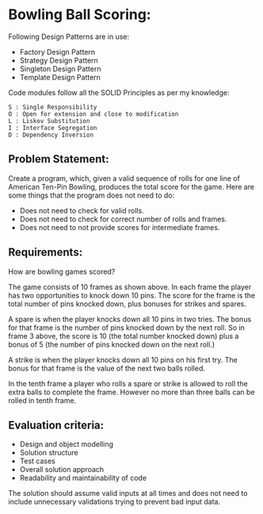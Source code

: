 # Bowling Ball Scoring:

Following Design Patterns are in use:

* Factory Design Pattern
* Strategy Design Pattern
* Singleton Design Pattern
* Template Design Pattern

Code modules follow all the SOLID Principles as per my knowledge:

	S : Single Responsibility
	O : Open for extension and close to modification
	L : Liskov Substitution
	I : Interface Segregation
	D : Dependency Inversion

## Problem Statement:

Create a program, which, given a valid sequence of rolls for one line of American Ten-Pin Bowling, produces
the total score for the game. Here are some things that the program does not need to do:
* Does not need to check for valid rolls.
* Does not need to check for correct number of rolls and frames.
* Does not need to not provide scores for intermediate frames.

## Requirements:

How are bowling games scored?

The game consists of 10 frames as shown above. In each frame the player has two opportunities to knock
down 10 pins. The score for the frame is the total number of pins knocked down, plus bonuses for strikes and
spares.

A spare is when the player knocks down all 10 pins in two tries. The bonus for that frame is the number of pins
knocked down by the next roll. So in frame 3 above, the score is 10 (the total number knocked down) plus a
bonus of 5 (the number of pins knocked down on the next roll.)

A strike is when the player knocks down all 10 pins on his first try. The bonus for that frame is the value of the
next two balls rolled.

In the tenth frame a player who rolls a spare or strike is allowed to roll the extra balls to complete the frame.
However no more than three balls can be rolled in tenth frame.
 

## Evaluation criteria:

* Design and object modelling
* Solution structure
* Test cases
* Overall solution approach
* Readability and maintainability of code

The solution should assume valid inputs at all times and does not need to include unnecessary validations
trying to prevent bad input data.
	